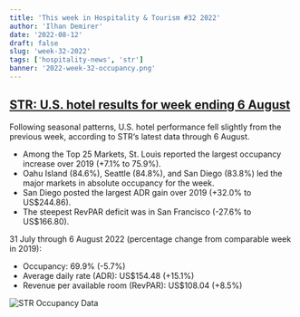 ```yaml
---
title: 'This week in Hospitality & Tourism #32 2022'
author: 'Ilhan Demirer'
date: '2022-08-12'
draft: false
slug: 'week-32-2022'
tags: ['hospitality-news', 'str']
banner: '2022-week-32-occupancy.png'
---
```


## [STR: U.S. hotel results for week ending 6 August](https://str.com/press-release/str-us-hotel-results-week-ending-6-august)

Following seasonal patterns, U.S. hotel performance fell slightly from the previous week, according to STR‘s latest data through 6 August.

- Among the Top 25 Markets, St. Louis reported the largest occupancy increase over 2019 (+7.1% to 75.9%).
- Oahu Island (84.6%), Seattle (84.8%), and San Diego (83.8%) led the major markets in absolute occupancy for the week.
- San Diego posted the largest ADR gain over 2019 (+32.0% to US$244.86).
- The steepest RevPAR deficit was in San Francisco (-27.6% to US$166.80).

31 July through 6 August 2022 (percentage change from comparable week in 2019):

- Occupancy: 69.9% (-5.7%)
- Average daily rate (ADR): US$154.48 (+15.1%)
- Revenue per available room (RevPAR): US$108.04 (+8.5%)

![STR Occupancy Data](/images/blogimages/2022-week-32-occupancy.png)
